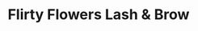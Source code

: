 ---
title: "Flirty Flowers Lash & Brow"
url: /toronto/flirty-flowers-lash-and-brow/
shop: beauty
---